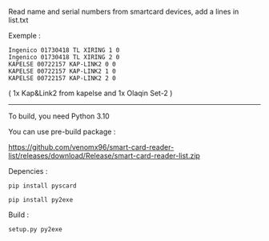 Read name and serial numbers from smartcard devices, add a lines in list.txt

Exemple : 
```
Ingenico 01730418 TL XIRING 1 0
Ingenico 01730418 TL XIRING 2 0
KAPELSE 00722157 KAP-LINK2 0 0
KAPELSE 00722157 KAP-LINK2 1 0
KAPELSE 00722157 KAP-LINK2 2 0
```

( 1x Kap&Link2 from kapelse and 1x Olaqin Set-2 )

----------------------------------------------------------------------------------------------------------------------

To build, you need Python 3.10


You can use pre-build package :

https://github.com/venomx96/smart-card-reader-list/releases/download/Release/smart-card-reader-list.zip



Depencies :

```pip install pyscard```

```pip install py2exe```

Build : 

```setup.py py2exe```
